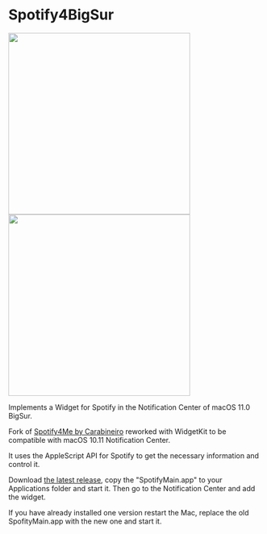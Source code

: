 # Spotify4BigSur

<img src="dark.png" width="360"/> <img src="light.png" width="360"/>

Implements a Widget for Spotify in the Notification Center of macOS 11.0 BigSur.

Fork of [Spotify4Me by Carabineiro](https://github.com/carabina/Spotify4Me) reworked with WidgetKit to be compatible with macOS 10.11 Notification Center.

It uses the AppleScript API for Spotify to get the necessary information and control it.

Download [the latest release](https://github.com/fabiusBile/Spotify4BigSur/releases/latest), copy the "SpotifyMain.app" to your Applications folder and start it. Then go to the Notification Center and add the widget.

If you have already installed one version restart the Mac, replace the old SpofityMain.app with the new one and start it.
